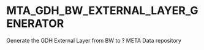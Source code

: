 # MTA_GDH_BW_EXTERNAL_LAYER_GENERATOR
Generate the GDH External Layer from BW to ? META Data repository

